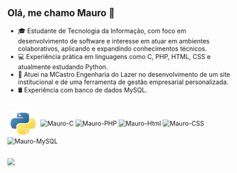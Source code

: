 ## Olá, me chamo Mauro 👋

- 🎓 Estudante de Tecnologia da Informação, com foco em desenvolvimento de software e interesse em atuar em ambientes colaborativos, aplicando e expandindo conhecimentos técnicos.
- 💻 Experiência prática em linguagens como C, PHP, HTML, CSS e atualmente estudando Python.
- 🏢 Atuei na MCastro Engenharia do Lazer no desenvolvimento de um site institucional e de uma ferramenta de gestão empresarial personalizada.
- 🛢️ Experiência com banco de dados MySQL.

<div style="display: inline_block"><br>
  <img align="center" alt="Mauro-Python" height="60" width="70" src="https://raw.githubusercontent.com/devicons/devicon/master/icons/python/python-original.svg">
  <img align="center" alt="Mauro-C" height="60" width="70" src="https://cdn.jsdelivr.net/gh/devicons/devicon@latest/icons/c/c-original.svg" />
  <img align="center" alt="Mauro-PHP" height="60" width="60" src="https://cdn.jsdelivr.net/gh/devicons/devicon@latest/icons/php/php-original.svg" /> 
  <img align="center" alt="Mauro-Html" height="60" width="60" src="https://cdn.jsdelivr.net/gh/devicons/devicon@latest/icons/html5/html5-original-wordmark.svg" /> 
  <img align="center" alt="Mauro-CSS" height="60" width="60" src="https://cdn.jsdelivr.net/gh/devicons/devicon@latest/icons/css3/css3-original-wordmark.svg" />
  <img align="center" alt="Mauro-MySQL" height="60" width="60"  src="https://cdn.jsdelivr.net/gh/devicons/devicon@latest/icons/mysql/mysql-plain-wordmark.svg" />
</div>

</div>
  
  ##
 
<div> 
  <a href="https://www.linkedin.com/in/maurocastroti/" target="_blank"><img src="https://img.shields.io/badge/-LinkedIn-%230077B5?style=for-the-badge&logo=linkedin&logoColor=white" target="_blank"></a> 
  
</div>
          
